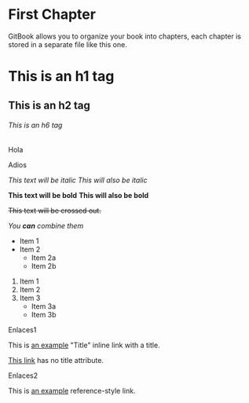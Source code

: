 # First Chapter

GitBook allows you to organize your book into chapters, each chapter is stored in a separate file like this one.

# This is an h1 tag
## This is an h2 tag
###### This is an h6 tag

Hola 

Adios

*This text will be italic*
_This will also be italic_

**This text will be bold**
__This will also be bold__

~~This text will be crossed out.~~

_You **can** combine them_

* Item 1
* Item 2
  * Item 2a
  * Item 2b


1. Item 1
2. Item 2
3. Item 3
   * Item 3a
   * Item 3b
   
Enlaces1
   
This is [an example](http://example.com/) "Title" inline link with a title.

[This link](http://example.net/) has no title attribute.

Enlaces2

This is [an example][id] reference-style link.

[id]: https://sites.google.com/site/ullrtoolbox/ "Optional Title Here"

   
